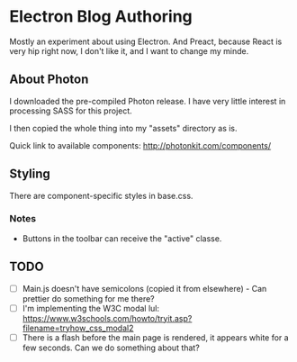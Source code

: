 # Electron Blog Authoring
Mostly an experiment about using Electron. And Preact, because React is very hip right now, I don't like it, and I want to change my minde.

## About Photon
I downloaded the pre-compiled Photon release. I have very little interest in processing SASS for this project.

I then copied the whole thing into my "assets" directory as is.

Quick link to available components: http://photonkit.com/components/

## Styling
There are component-specific styles in base.css.

### Notes
* Buttons in the toolbar can receive the "active" classe.

## TODO
- [ ] Main.js doesn't have semicolons (copied it from elsewhere) - Can prettier do something for me there?
- [ ] I'm implementing the W3C modal lul: https://www.w3schools.com/howto/tryit.asp?filename=tryhow_css_modal2
- [ ] There is a flash before the main page is rendered, it appears white for a few seconds. Can we do something about that?